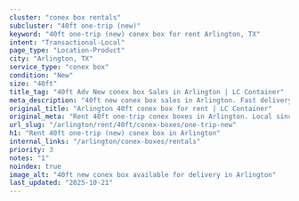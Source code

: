 ```yaml
---
cluster: "conex box rentals"
subcluster: "40ft one-trip (new)"
keyword: "40ft one-trip (new) conex box for rent Arlington, TX"
intent: "Transactional-Local"
page_type: "Location-Product"
city: "Arlington, TX"
service_type: "conex box"
condition: "New"
size: "40ft"
title_tag: "40ft Adv New conex box Sales in Arlington | LC Container"
meta_description: "40ft new conex box sales in Arlington. Fast delivery, competitive pricing. Serving conex boxes area. Quote ID: 6BB. Call (214) 524-4168 for your free quote today."
original_title: "Arlington 40ft conex box for rent | LC Container"
original_meta: "Rent 40ft one-trip conex boxes in Arlington. Local since 2003. Flexible rental terms. Same-week delivery available. Get your free quote — call (214) 524-4168..."
url_slug: "/arlington/rent/40ft/conex-boxes/one-trip-new"
h1: "Rent 40ft one-trip (new) conex box in Arlington"
internal_links: "/arlington/conex-boxes/rentals"
priority: 3
notes: "1"
noindex: true
image_alt: "40ft new conex box available for delivery in Arlington"
last_updated: "2025-10-21"
---
```


<!-- TODO: Add unique city/inventory copy, images, and internal links here. -->

